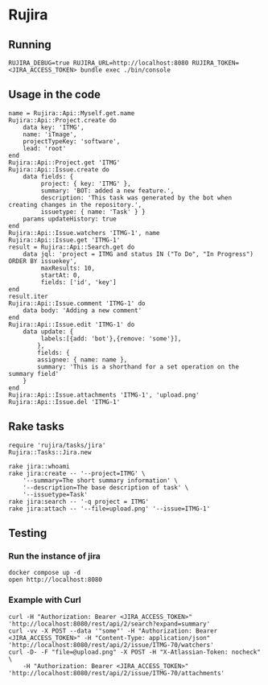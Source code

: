# Rujira

## Running

    RUJIRA_DEBUG=true RUJIRA_URL=http://localhost:8080 RUJIRA_TOKEN=<JIRA_ACCESS_TOKEN> bundle exec ./bin/console

## Usage in the code

    name = Rujira::Api::Myself.get.name
    Rujira::Api::Project.create do
        data key: 'ITMG',
        name: 'iTmage',
        projectTypeKey: 'software',
        lead: 'root'
    end
    Rujira::Api::Project.get 'ITMG'
    Rujira::Api::Issue.create do
        data fields: {
             project: { key: 'ITMG' },
             summary: 'BOT: added a new feature.',
             description: 'This task was generated by the bot when creating changes in the repository.',
             issuetype: { name: 'Task' } }
        params updateHistory: true
    end
    Rujira::Api::Issue.watchers 'ITMG-1', name
    Rujira::Api::Issue.get 'ITMG-1'
    result = Rujira::Api::Search.get do
        data jql: 'project = ITMG and status IN ("To Do", "In Progress") ORDER BY issuekey',
             maxResults: 10,
             startAt: 0,
             fields: ['id', 'key']
    end
    result.iter
    Rujira::Api::Issue.comment 'ITMG-1' do
        data body: 'Adding a new comment'
    end
    Rujira::Api::Issue.edit 'ITMG-1' do
        data update: {
             labels:[{add: 'bot'},{remove: 'some'}],
            },
            fields: {
            assignee: { name: name },
            summary: 'This is a shorthand for a set operation on the summary field'
        }
    end
    Rujira::Api::Issue.attachments 'ITMG-1', 'upload.png'
    Rujira::Api::Issue.del 'ITMG-1'

## Rake tasks

    require 'rujira/tasks/jira'
    Rujira::Tasks::Jira.new

    rake jira::whoami
    rake jira:create -- '--project=ITMG' \
        '--summary=The short summary information' \
        '--description=The base description of task' \
        '--issuetype=Task'
    rake jira:search -- '-q project = ITMG'
    rake jira:attach -- '--file=upload.png' '--issue=ITMG-1'

## Testing

### Run the instance of jira

    docker compose up -d
    open http://localhost:8080

### Example with Curl

    curl -H "Authorization: Bearer <JIRA_ACCESS_TOKEN>" 'http://localhost:8080/rest/api/2/search?expand=summary'
    curl -vv -X POST --data '"some"' -H "Authorization: Bearer <JIRA_ACCESS_TOKEN>" -H "Content-Type: application/json" 'http://localhost:8080/rest/api/2/issue/ITMG-70/watchers'
    curl -D- -F "file=@upload.png" -X POST -H "X-Atlassian-Token: nocheck" \
        -H "Authorization: Bearer <JIRA_ACCESS_TOKEN>" 'http://localhost:8080/rest/api/2/issue/ITMG-70/attachments'
